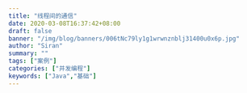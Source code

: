 ```yaml
---
title: "线程间的通信"
date: 2020-03-08T16:37:42+08:00
draft: false
banner: "/img/blog/banners/006tNc79ly1g1wrwnznblj31400u0x6p.jpg"
author: "Siran"
summary: ""
tags: ["案例"]
categories: ["并发编程"]
keywords: ["Java","基础"]
---
```

